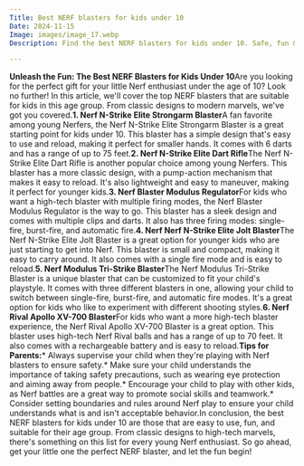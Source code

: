 ```yaml
---
Title: Best NERF blasters for kids under 10
Date: 2024-11-15
Image: images/image_17.webp
Description: Find the best NERF blasters for kids under 10. Safe, fun & exciting toys for ages 5-9.  Epic battles & endless Nerf fun! 🚀🎯 

---
```


**Unleash the Fun: The Best NERF Blasters for Kids Under 10**Are you looking for the perfect gift for your little Nerf enthusiast under the age of 10? Look no further! In this article, we'll cover the top NERF blasters that are suitable for kids in this age group. From classic designs to modern marvels, we've got you covered.**1. Nerf N-Strike Elite Strongarm Blaster**A fan favorite among young Nerfers, the Nerf N-Strike Elite Strongarm Blaster is a great starting point for kids under 10. This blaster has a simple design that's easy to use and reload, making it perfect for smaller hands. It comes with 6 darts and has a range of up to 75 feet.**2. Nerf N-Strike Elite Dart Rifle**The Nerf N-Strike Elite Dart Rifle is another popular choice among young Nerfers. This blaster has a more classic design, with a pump-action mechanism that makes it easy to reload. It's also lightweight and easy to maneuver, making it perfect for younger kids.**3. Nerf Blaster Modulus Regulator**For kids who want a high-tech blaster with multiple firing modes, the Nerf Blaster Modulus Regulator is the way to go. This blaster has a sleek design and comes with multiple clips and darts. It also has three firing modes: single-fire, burst-fire, and automatic fire.**4. Nerf Nerf N-Strike Elite Jolt Blaster**The Nerf N-Strike Elite Jolt Blaster is a great option for younger kids who are just starting to get into Nerf. This blaster is small and compact, making it easy to carry around. It also comes with a single fire mode and is easy to reload.**5. Nerf Modulus Tri-Strike Blaster**The Nerf Modulus Tri-Strike Blaster is a unique blaster that can be customized to fit your child's playstyle. It comes with three different blasters in one, allowing your child to switch between single-fire, burst-fire, and automatic fire modes. It's a great option for kids who like to experiment with different shooting styles.**6. Nerf Rival Apollo XV-700 Blaster**For kids who want a more high-tech blaster experience, the Nerf Rival Apollo XV-700 Blaster is a great option. This blaster uses high-tech Nerf Rival balls and has a range of up to 70 feet. It also comes with a rechargeable battery and is easy to reload.**Tips for Parents:*** Always supervise your child when they're playing with Nerf blasters to ensure safety.* Make sure your child understands the importance of taking safety precautions, such as wearing eye protection and aiming away from people.* Encourage your child to play with other kids, as Nerf battles are a great way to promote social skills and teamwork.* Consider setting boundaries and rules around Nerf play to ensure your child understands what is and isn't acceptable behavior.In conclusion, the best NERF blasters for kids under 10 are those that are easy to use, fun, and suitable for their age group. From classic designs to high-tech marvels, there's something on this list for every young Nerf enthusiast. So go ahead, get your little one the perfect NERF blaster, and let the fun begin! 
